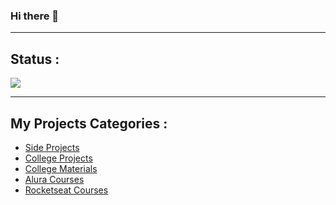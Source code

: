 ### Hi there 👋
___
## Status :
<a href="https://github.com/williamtrindade/williamtrindade">
  <img align="center" src="https://github-readme-stats.vercel.app/api?username=williamtrindade&show_icons=true" />
</a>

___
## My Projects Categories :
- [Side Projects](https://github.com/williamtrindade?tab=repositories&q=side-project&type=&language=&sort=)
- [College Projects](https://github.com/williamtrindade?tab=repositories&q=college-project&type=&language=&sort=)
- [College Materials](https://github.com/williamtrindade?tab=repositories&q=csi-&type=&language=&sort=)
- [Alura Courses](https://github.com/williamtrindade?tab=repositories&q=alura&type=&language=&sort=)
- [Rocketseat Courses](https://github.com/williamtrindade?tab=repositories&q=rocketseat&type=&language=&sort=)
